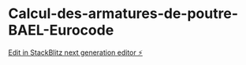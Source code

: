 # Calcul-des-armatures-de-poutre-BAEL-Eurocode

[Edit in StackBlitz next generation editor ⚡️](https://stackblitz.com/~/github.com/Kiting351/Calcul-des-armatures-de-poutre-BAEL-Eurocode)